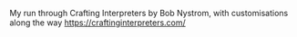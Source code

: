 
My run through Crafting Interpreters by Bob Nystrom, with customisations along the way
https://craftinginterpreters.com/
